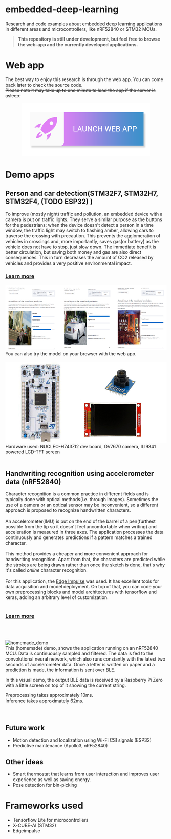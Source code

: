 # embedded-deep-learning
 Research and code examples about embedded deep learning applications in different areas and microcontrollers, like nRF52840 or STM32 MCUs.

> **This repository is still under development, but feel free to browse the web-app and the currently developed applications.**  

# Web app

The best way to enjoy this research is through the web app. You can come back later to check the source code.  
~~Please note it may take up to one minute to load the app if the server is asleep.~~  

<p align="center">
    <a href="https://share.streamlit.io/phanzgz/embedded-deep-learning/demo_webapp/app.py">
        <img src="images/launch-webapp-btn.png" alt="launch web app">
    </a>
</p>  



# Demo apps

## Person and car detection(STM32F7, STM32H7, STM32F4, (TODO ESP32) )
To improve (mostly night) traffic and pollution, an embedded device with a camera is put on traffic lights. They serve a similar purpose as the buttons for the pedestrians: when the device doesn't detect a person in a time window, the traffic light may switch to flashing amber, allowing cars to traverse the crossing with precaution. This prevents the agglomeration of vehicles in crossings and, more importantly, saves gas(or battery) as the vehicle does not have to stop, just slow down. The immediate benefit is better circulation, but saving both money and gas are also direct consequences. This in turn decreases the amount of CO2 released by vehicles and provides a very positive environmental impact.

### [Learn more](/applications/person_detection/) 
![webapp-sample](/images/webapp-demo-sample.jpg)
You can also try the model on your browser with the web app.  
<br>
![hardware](/demo_webapp/person_detection/img/hardware.jpg)
Hardware used: NUCLEO-H743ZI2 dev board, OV7670 camera, ILI9341 powered LCD-TFT screen
<br><br>

## Handwriting recognition using accelerometer data (nRF52840)
Character recognition is a common practice in different fields and is typically done with optical methods(i.e. through images).
Sometimes the use of a camera or an optical sensor may be inconvenient, so a different approach is proposed to recognize handwritten
characters.  
<br>
An accelerometer(IMU) is put on the end of the barrel of a pen(furthest possible from the tip so it doesn't feel uncomfortable when writing)
and acceleration is measured in three axes. The application processes the data continuously and generates predictions if a pattern matches
a trained character.  
<br>
This method provides a cheaper and more convenient approach for handwriting recognition. Apart from that, the characters are predicted
while the strokes are being drawn rather than once the sketch is done, that's why it's called *online* character recognition.  
<br>
For this application, the [Edge Impulse](https://www.edgeimpulse.com/) was used. It has excellent tools for data acquisition and 
model deployment. On top of that, you can code your own preprocessing blocks and model architectures with tensorflow and keras, adding
an arbitrary level of customization.  
<br>
### [Learn more](/applications/handwriting_recognition/) 
<br><br>

![homemade_demo](/demo_webapp/handwriting_rec/img/demo.gif)  
This (homemade) demo, shows the application running on an nRF52840 MCU. 
Data is continuously sampled and filtered. The data is fed to the convolutional neural network, which also runs constantly with the latest 
two seconds of accelerometer data. Once a letter is written on paper and a prediction is made, the information is sent over BLE.  

In this visual demo, the output BLE data is received by a Raspberry Pi Zero with a little screen on top of it showing the current string.  

Preprocessing takes approximately 10ms.  
Inference takes approximately 62ms.  
<br><br>

## Future work
* Motion detection and localization using Wi-Fi CSI signals (ESP32)
* Predictive maintenance (Apollo3, nRF52840)

## Other ideas
* Smart thermostat that learns from user interaction and improves user experience as well as saving energy.
* Pose detection for bin-picking

# Frameworks used

* Tensorflow Lite for microcontrollers
* X-CUBE-AI (STM32)
* Edgeimpulse
